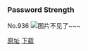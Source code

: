 ### Password Strength
No.936
![图片不见了~~~](https://imgs.xkcd.com/comics/password_strength.png)

[原址](https://xkcd.com//936) [下载](https://imgs.xkcd.com/comics/password_strength.png)

